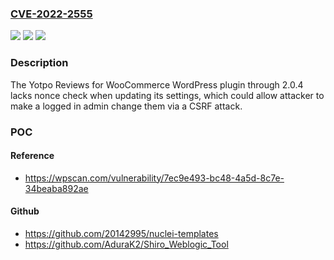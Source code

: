 ### [CVE-2022-2555](https://cve.mitre.org/cgi-bin/cvename.cgi?name=CVE-2022-2555)
![](https://img.shields.io/static/v1?label=Product&message=Yotpo%20Reviews%20for%20WooCommerce%20(Unofficial)&color=blue)
![](https://img.shields.io/static/v1?label=Version&message=2.0.4%3C%3D%202.0.4%20&color=brighgreen)
![](https://img.shields.io/static/v1?label=Vulnerability&message=CWE-352%20Cross-Site%20Request%20Forgery%20(CSRF)&color=brighgreen)

### Description

The Yotpo Reviews for WooCommerce WordPress plugin through 2.0.4 lacks nonce check when updating its settings, which could allow attacker to make a logged in admin change them via a CSRF attack.

### POC

#### Reference
- https://wpscan.com/vulnerability/7ec9e493-bc48-4a5d-8c7e-34beaba892ae

#### Github
- https://github.com/20142995/nuclei-templates
- https://github.com/AduraK2/Shiro_Weblogic_Tool

